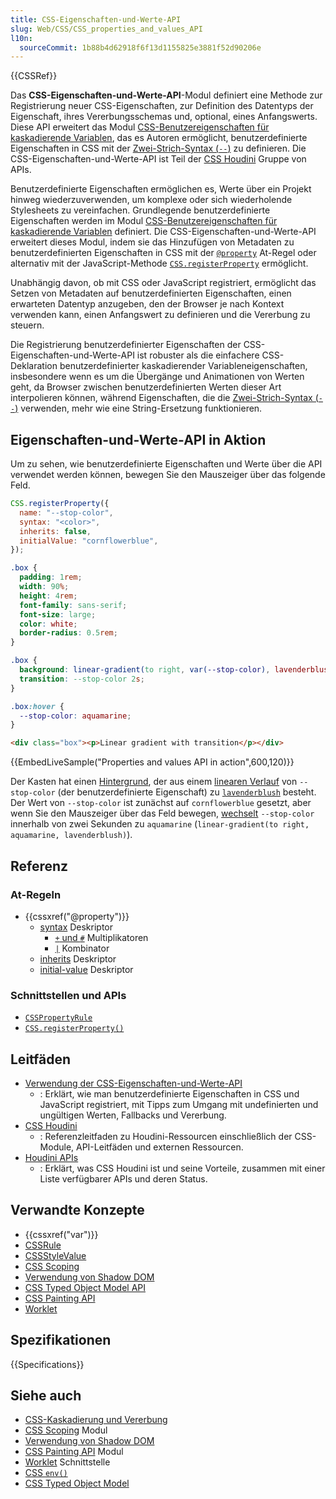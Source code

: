 ```yaml
---
title: CSS-Eigenschaften-und-Werte-API
slug: Web/CSS/CSS_properties_and_values_API
l10n:
  sourceCommit: 1b88b4d62918f6f13d1155825e3881f52d90206e
---
```


{{CSSRef}}

Das **CSS-Eigenschaften-und-Werte-API**-Modul definiert eine Methode zur Registrierung neuer CSS-Eigenschaften, zur Definition des Datentyps der Eigenschaft, ihres Vererbungsschemas und, optional, eines Anfangswerts. Diese API erweitert das Modul [CSS-Benutzereigenschaften für kaskadierende Variablen](/de/docs/Web/CSS/CSS_cascading_variables), das es Autoren ermöglicht, benutzerdefinierte Eigenschaften in CSS mit der [Zwei-Strich-Syntax (`--`)](/de/docs/Web/CSS/--*) zu definieren. Die CSS-Eigenschaften-und-Werte-API ist Teil der [CSS Houdini](/de/docs/Web/API/Houdini_APIs) Gruppe von APIs.

Benutzerdefinierte Eigenschaften ermöglichen es, Werte über ein Projekt hinweg wiederzuverwenden, um komplexe oder sich wiederholende Stylesheets zu vereinfachen. Grundlegende benutzerdefinierte Eigenschaften werden im Modul [CSS-Benutzereigenschaften für kaskadierende Variablen](/de/docs/Web/CSS/CSS_cascading_variables) definiert. Die CSS-Eigenschaften-und-Werte-API erweitert dieses Modul, indem sie das Hinzufügen von Metadaten zu benutzerdefinierten Eigenschaften in CSS mit der [`@property`](/de/docs/Web/CSS/@property) At-Regel oder alternativ mit der JavaScript-Methode [`CSS.registerProperty`](/de/docs/Web/API/CSS/registerProperty_static) ermöglicht.

Unabhängig davon, ob mit CSS oder JavaScript registriert, ermöglicht das Setzen von Metadaten auf benutzerdefinierten Eigenschaften, einen erwarteten Datentyp anzugeben, den der Browser je nach Kontext verwenden kann, einen Anfangswert zu definieren und die Vererbung zu steuern.

Die Registrierung benutzerdefinierter Eigenschaften der CSS-Eigenschaften-und-Werte-API ist robuster als die einfachere CSS-Deklaration benutzerdefinierter kaskadierender Variableneigenschaften, insbesondere wenn es um die Übergänge und Animationen von Werten geht, da Browser zwischen benutzerdefinierten Werten dieser Art interpolieren können, während Eigenschaften, die die [Zwei-Strich-Syntax (`--`)](/de/docs/Web/CSS/--*) verwenden, mehr wie eine String-Ersetzung funktionieren.

## Eigenschaften-und-Werte-API in Aktion

Um zu sehen, wie benutzerdefinierte Eigenschaften und Werte über die API verwendet werden können, bewegen Sie den Mauszeiger über das folgende Feld.

```js hidden
CSS.registerProperty({
  name: "--stop-color",
  syntax: "<color>",
  inherits: false,
  initialValue: "cornflowerblue",
});
```

```css hidden
.box {
  padding: 1rem;
  width: 90%;
  height: 4rem;
  font-family: sans-serif;
  font-size: large;
  color: white;
  border-radius: 0.5rem;
}

.box {
  background: linear-gradient(to right, var(--stop-color), lavenderblush);
  transition: --stop-color 2s;
}

.box:hover {
  --stop-color: aquamarine;
}
```

```html hidden
<div class="box"><p>Linear gradient with transition</p></div>
```

{{EmbedLiveSample("Properties and values API in action",600,120)}}

Der Kasten hat einen [Hintergrund](/de/docs/Web/CSS/background), der aus einem [linearen Verlauf](/de/docs/Web/CSS/gradient/linear-gradient) von `--stop-color` (der benutzerdefinierte Eigenschaft) zu [`lavenderblush`](/de/docs/Web/CSS/named-color) besteht. Der Wert von `--stop-color` ist zunächst auf `cornflowerblue` gesetzt, aber wenn Sie den Mauszeiger über das Feld bewegen, [wechselt](/de/docs/Web/CSS/transition) `--stop-color` innerhalb von zwei Sekunden zu `aquamarine` (`linear-gradient(to right, aquamarine, lavenderblush)`).

## Referenz

### At-Regeln

- {{cssxref("@property")}}
  - [syntax](/de/docs/Web/CSS/@property#descriptors) Deskriptor
    - [`+` und `#`](/de/docs/Web/CSS/@property#descriptors) Multiplikatoren
    - [`|`](/de/docs/Web/CSS/@property#descriptors) Kombinator
  - [inherits](/de/docs/Web/CSS/@property#descriptors) Deskriptor
  - [initial-value](/de/docs/Web/CSS/@property#descriptors) Deskriptor

### Schnittstellen und APIs

- [`CSSPropertyRule`](/de/docs/Web/API/CSSPropertyRule)
- [`CSS.registerProperty()`](/de/docs/Web/API/CSS/registerProperty_static)

## Leitfäden

- [Verwendung der CSS-Eigenschaften-und-Werte-API](/de/docs/Web/API/CSS_Properties_and_Values_API/guide)
  - : Erklärt, wie man benutzerdefinierte Eigenschaften in CSS und JavaScript registriert, mit Tipps zum Umgang mit undefinierten und ungültigen Werten, Fallbacks und Vererbung.
- [CSS Houdini](/de/docs/Web/CSS/CSS_properties_and_values_API/Houdini)
  - : Referenzleitfaden zu Houdini-Ressourcen einschließlich der CSS-Module, API-Leitfäden und externen Ressourcen.
- [Houdini APIs](/de/docs/Web/API/Houdini_APIs)
  - : Erklärt, was CSS Houdini ist und seine Vorteile, zusammen mit einer Liste verfügbarer APIs und deren Status.

## Verwandte Konzepte

- {{cssxref("var")}}
- [CSSRule](/de/docs/Web/API/CSSRule)
- [CSSStyleValue](/de/docs/Web/API/CSSStyleValue)
- [CSS Scoping](/de/docs/Web/CSS/CSS_scoping)
- [Verwendung von Shadow DOM](/de/docs/Web/API/Web_components/Using_shadow_DOM)
- [CSS Typed Object Model API](/de/docs/Web/API/CSS_Typed_OM_API)
- [CSS Painting API](/de/docs/Web/API/CSS_Painting_API)
- [Worklet](/de/docs/Web/API/Worklet)

## Spezifikationen

{{Specifications}}

## Siehe auch

- [CSS-Kaskadierung und Vererbung](/de/docs/Web/CSS/CSS_cascade)
- [CSS Scoping](/de/docs/Web/CSS/CSS_scoping) Modul
- [Verwendung von Shadow DOM](/de/docs/Web/API/Web_components/Using_shadow_DOM)
- [CSS Painting API](/de/docs/Web/API/CSS_Painting_API) Modul
- [Worklet](/de/docs/Web/API/Worklet) Schnittstelle
- [CSS `env()`](/de/docs/Web/CSS/env)
- [CSS Typed Object Model](/de/docs/Web/API/CSS_Typed_OM_API)
